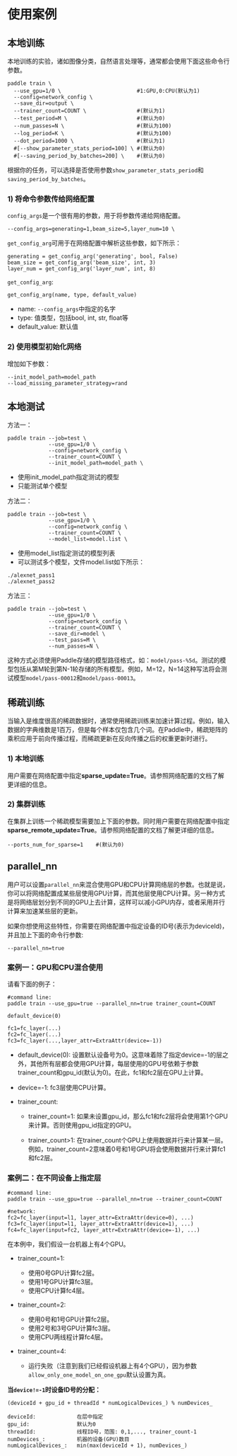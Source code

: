 # 使用案例

## 本地训练

本地训练的实验，诸如图像分类，自然语言处理等，通常都会使用下面这些命令行参数。

```
paddle train \
  --use_gpu=1/0 \                        #1:GPU,0:CPU(默认为1)
  --config=network_config \
  --save_dir=output \
  --trainer_count=COUNT \                #(默认为1)
  --test_period=M \                      #(默认为0) 
  --num_passes=N \                       #(默认为100)
  --log_period=K \                       #(默认为100)
  --dot_period=1000 \                    #(默认为1)
  #[--show_parameter_stats_period=100] \ #(默认为0)
  #[--saving_period_by_batches=200] \    #(默认为0)
```
根据你的任务，可以选择是否使用参数`show_parameter_stats_period`和`saving_period_by_batches`。

### 1) 将命令参数传给网络配置

`config_args`是一个很有用的参数，用于将参数传递给网络配置。

```
--config_args=generating=1,beam_size=5,layer_num=10 \
```
`get_config_arg`可用于在网络配置中解析这些参数，如下所示：

```
generating = get_config_arg('generating', bool, False)
beam_size = get_config_arg('beam_size', int, 3)
layer_num = get_config_arg('layer_num', int, 8)
```

`get_config_arg`:

```
get_config_arg(name, type, default_value)
```
- name: `--config_args`中指定的名字
- type: 值类型，包括bool, int, str, float等
- default_value: 默认值

### 2) 使用模型初始化网络

增加如下参数：

```
--init_model_path=model_path
--load_missing_parameter_strategy=rand
```

## 本地测试

方法一：

```
paddle train --job=test \
             --use_gpu=1/0 \ 
             --config=network_config \
             --trainer_count=COUNT \ 
             --init_model_path=model_path \
```
- 使用init\_model\_path指定测试的模型
- 只能测试单个模型

方法二：

```
paddle train --job=test \
             --use_gpu=1/0 \ 
             --config=network_config \
             --trainer_count=COUNT \ 
             --model_list=model.list \
```
- 使用model_list指定测试的模型列表
- 可以测试多个模型，文件model.list如下所示：

```
./alexnet_pass1
./alexnet_pass2
```

方法三：

```
paddle train --job=test \
             --use_gpu=1/0 \
             --config=network_config \
             --trainer_count=COUNT \
             --save_dir=model \
             --test_pass=M \
             --num_passes=N \
```
这种方式必须使用Paddle存储的模型路径格式，如：`model/pass-%5d`。测试的模型包括从第M轮到第N-1轮存储的所有模型。例如，M=12，N=14这种写法将会测试模型`model/pass-00012`和`model/pass-00013`。

## 稀疏训练

当输入是维度很高的稀疏数据时，通常使用稀疏训练来加速计算过程。例如，输入数据的字典维数是1百万，但是每个样本仅包含几个词。在Paddle中，稀疏矩阵的乘积应用于前向传播过程，而稀疏更新在反向传播之后的权重更新时进行。

### 1) 本地训练

用户需要在网络配置中指定**sparse\_update=True**。请参照网络配置的文档了解更详细的信息。

### 2) 集群训练

在集群上训练一个稀疏模型需要加上下面的参数。同时用户需要在网络配置中指定**sparse\_remote\_update=True**。请参照网络配置的文档了解更详细的信息。

```
--ports_num_for_sparse=1    #(默认为0)
```

## parallel_nn
用户可以设置`parallel_nn`来混合使用GPU和CPU计算网络层的参数。也就是说，你可以将网络配置成某些层使用GPU计算，而其他层使用CPU计算。另一种方式是将网络层划分到不同的GPU上去计算，这样可以减小GPU内存，或者采用并行计算来加速某些层的更新。

如果你想使用这些特性，你需要在网络配置中指定设备的ID号(表示为deviceId)，并且加上下面的命令行参数:

```
--parallel_nn=true
```
### 案例一：GPU和CPU混合使用
请看下面的例子：

```
#command line:
paddle train --use_gpu=true --parallel_nn=true trainer_count=COUNT

default_device(0)

fc1=fc_layer(...)
fc2=fc_layer(...)
fc3=fc_layer(...,layer_attr=ExtraAttr(device=-1))

```
- default_device(0): 设置默认设备号为0。这意味着除了指定device=-1的层之外，其他所有层都会使用GPU计算，每层使用的GPU号依赖于参数trainer\_count和gpu\_id(默认为0)。在此，fc1和fc2层在GPU上计算。

- device=-1: fc3层使用CPU计算。

- trainer_count:
  - trainer_count=1: 如果未设置gpu\_id，那么fc1和fc2层将会使用第1个GPU来计算。否则使用gpu\_id指定的GPU。

  - trainer_count>1: 在trainer\_count个GPU上使用数据并行来计算某一层。例如，trainer\_count=2意味着0号和1号GPU将会使用数据并行来计算fc1和fc2层。

### 案例二：在不同设备上指定层

```
#command line:
paddle train --use_gpu=true --parallel_nn=true --trainer_count=COUNT

#network:
fc2=fc_layer(input=l1, layer_attr=ExtraAttr(device=0), ...)
fc3=fc_layer(input=l1, layer_attr=ExtraAttr(device=1), ...)
fc4=fc_layer(input=fc2, layer_attr=ExtraAttr(device=-1), ...)
```
在本例中，我们假设一台机器上有4个GPU。

- trainer_count=1:
  - 使用0号GPU计算fc2层。
  - 使用1号GPU计算fc3层。
  - 使用CPU计算fc4层。

- trainer_count=2:
  - 使用0号和1号GPU计算fc2层。
  - 使用2号和3号GPU计算fc3层。
  - 使用CPU两线程计算fc4层。

- trainer_count=4:
  - 运行失败（注意到我们已经假设机器上有4个GPU），因为参数`allow_only_one_model_on_one_gpu`默认设置为真。

**当`device!=-1`时设备ID号的分配：**

```
(deviceId + gpu_id + threadId * numLogicalDevices_) % numDevices_

deviceId:             在层中指定
gpu_id:               默认为0
threadId:             线程ID号，范围: 0,1,..., trainer_count-1
numDevices_:          机器的设备(GPU)数目
numLogicalDevices_:   min(max(deviceId + 1), numDevices_)
```
